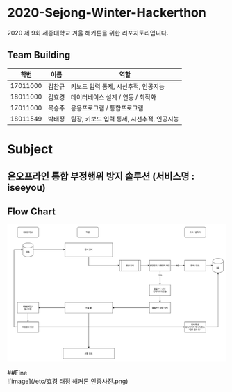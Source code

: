 # 2020-Sejong-Winter-Hackerthon
2020 제 9회 세종대학교 겨울 해커톤을 위한 리포지토리입니다. 


## Team Building
|학번|이름|역할|
|------|---|---|
|17011000|김찬규| 키보드 입력 통제, 시선추적, 인공지능 |
|18011000|김효경| 데이터베이스 설계 / 연동 / 최적화 |
|17011000|목승주| 응용프로그램 / 통합프로그램 |
|18011549|박태정|팀장, 키보드 입력 통제, 시선추적, 인공지능|

# Subject
## 온오프라인 통합 부정행위 방지 솔루션 (서비스명 : iseeyou)  


## Flow Chart
![FlowChart](/etc/flowchart.png)






##Fine  
![image](/etc/효경 태정 해커톤 인증사진.png)
